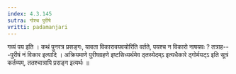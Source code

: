 ```yaml
---
index: 4.3.145
sutra: गोश्च पुरीषे
vritti: padamanjari
---
```


 गव्यं पय इति । कथं पुनरत्र प्रसङ्गः, यावता विकारावयवयोरिति वर्तते, पयश्च न विकारो नाषयवः ? तत्राह---पुरीषं नं विकार इत्यादि । अक्रियमाणे पुरीषग्रहणे इष्टसिध्यर्थमेव ठ्तस्येदम्ऽ इत्यधैकारे ठ्गोर्मयट्ऽ इति सूत्रं कर्तव्यम्, ततश्चात्रापि प्रसङ्ग इत्यर्थः ॥